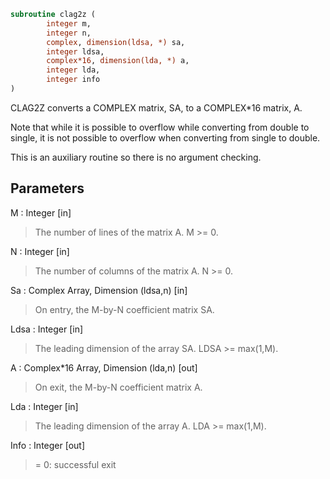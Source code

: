 ```fortran
subroutine clag2z (
		integer m,
		integer n,
		complex, dimension(ldsa, *) sa,
		integer ldsa,
		complex*16, dimension(lda, *) a,
		integer lda,
		integer info
)
```

 CLAG2Z converts a COMPLEX matrix, SA, to a COMPLEX*16 matrix, A.

 Note that while it is possible to overflow while converting
 from double to single, it is not possible to overflow when
 converting from single to double.

 This is an auxiliary routine so there is no argument checking.

## Parameters
M : Integer [in]
> The number of lines of the matrix A.  M >= 0.

N : Integer [in]
> The number of columns of the matrix A.  N >= 0.

Sa : Complex Array, Dimension (ldsa,n) [in]
> On entry, the M-by-N coefficient matrix SA.

Ldsa : Integer [in]
> The leading dimension of the array SA.  LDSA >= max(1,M).

A : Complex*16 Array, Dimension (lda,n) [out]
> On exit, the M-by-N coefficient matrix A.

Lda : Integer [in]
> The leading dimension of the array A.  LDA >= max(1,M).

Info : Integer [out]
> = 0:  successful exit

